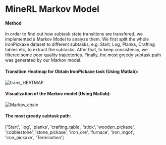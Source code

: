 #  **MineRL Markov Model**

#### Method
   In order to find out how subtask state transitions are transfered, we implemented a Markov Model to analyze them. We first split the whole IronPickaxe dataset to different subtasks, e.g: Start, Log, Planks, Crafting tables etc, to extract the subtasks. After that, to keep consistency, we filtered some poor quality trajectories. Finally, the most greedy subtask path was generated by our Markov model.

#### Transition Heatmap for Obtain IronPickaxe task (Using Matlab):
![trans_HEATMAP](https://user-images.githubusercontent.com/79228128/140322290-c8fad09d-5704-442f-b35c-f025c1fe617a.png)

#### Visualization of the Markov model (Using Matlab):
![Markov_chain](https://user-images.githubusercontent.com/79228128/140322510-70c6da52-1af0-444c-a096-c853d1f6b64c.png)

#### The most greedy subtask path:
['Start', 'log', 'planks', 'crafting_table', 'stick', 'wooden_pickaxe', 'cobblestone', 'stone_pickaxe', 'iron_ore', 'furnace', 'iron_ingot', 'iron_pickaxe', 'Termination']
